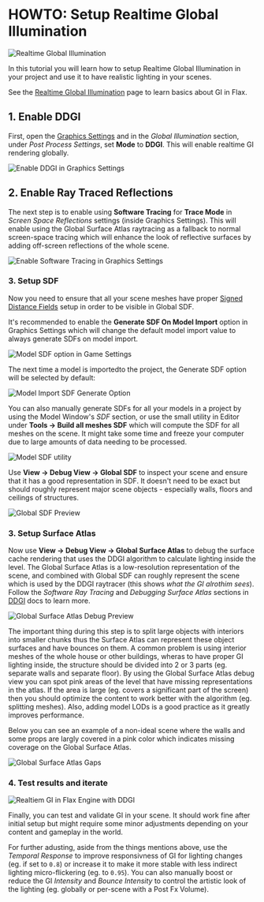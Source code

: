 # HOWTO: Setup Realtime Global Illumination

![Realtime Global Illumination](media/ddgi.png)

In this tutorial you will learn how to setup Realtime Global Illumination in your project and use it to have realistic lighting in your scenes.

See the [Realtime Global Illumination](realtime.md) page to learn basics about GI in Flax.

## 1. Enable DDGI

First, open the [Graphics Settings](../../../editor/game-settings/graphics-settings.md) and in the *Global Illumination* section, under *Post Process Settings*, set **Mode** to **DDGI**. This will enable realtime GI rendering globally.

![Enable DDGI in Graphics Settings](media/ddgi-enabled-settings.png)

## 2. Enable Ray Traced Reflections

The next step is to enable using **Software Tracing** for **Trace Mode** in *Screen Space Reflections* settings (inside Graphics Settings). This will enable using the Global Surface Atlas raytracing as a fallback to normal screen-space tracing which will enhance the look of reflective surfaces by adding off-screen reflections of the whole scene.

![Enable Software Tracing in Graphics Settings](media/ddgi-software-tracing-reflections.png)

### 3. Setup SDF

Now you need to ensure that all your scene meshes have proper [Signed Distance Fields](../../models/sdf.md) setup in order to be visible in Global SDF.

It's recommended to enable the **Generate SDF On Model Import** option in Graphics Settings which will change the default model import value to always generate SDFs on model import.

![Model SDF option in Game Settings](../../models/media/model-sdf-option-setting.png)

The next time a model is importedto the project, the Generate SDF option will be selected by default:

![Model Import SDF Generate Option](../../models/media/model-sdf-import-settings.png)

You can also manually generate SDFs for all your models in a project by using the Model Window's *SDF* section, or use the small utility in Editor under **Tools -> Build all meshes SDF** which will compute the SDF for all meshes on the scene. It might take some time and freeze your computer due to large amounts of data needing to be processed.

![Model SDF utility](../../models/media/build-all-meshes-sdf.png)

Use **View -> Debug View -> Global SDF** to inspect your scene and ensure that it has a good representation in SDF. It doesn't need to be exact but should roughly represent major scene objects - especially walls, floors and ceilings of structures.

![Global SDF Preview](../../models/media/global-sdf-preview.png)

### 3. Setup Surface Atlas

Now use **View -> Debug View -> Global Surface Atlas** to debug the surface cache rendering that uses the DDGI algorithm to calculate lighting inside the level. The Global Surface Atlas is a low-resolution representation of the scene, and combined with Global SDF can roughly represent the scene which is used by the DDGI raytracer (this shows *what the GI alrothim sees*). Follow the *Software Ray Tracing* and *Debugging Surface Atlas* sections in [DDGI](realtime.md) docs to learn more.

![Global Surface Atlas Debug Preview](media/ddgi-surface-atlas-debug.png)

The important thing during this step is to split large objects with interiors into smaller chunks thus the Surface Atlas can represent these object surfaces and have bounces on them. A common problem is using interior meshes of the whole house or other buildings, wheras to have proper GI lighting inside, the structure should be divided into 2 or 3 parts (eg. separate walls and separate floor). By using the Global Surface Atlas debug view you can spot pink areas of the level that have missing representations in the atlas. If the area is large (eg. covers a significant part of the screen) then you should optimize the content to work better with the algorithm (eg. splitting meshes). Also, adding model LODs is a good practice as it greatly improves performance.

Below you can see an example of a non-ideal scene where the walls and some props are largly covered in a pink color which indicates missing coverage on the Global Surface Atlas.

![Global Surface Atlas Gaps](media/ddgi-surface-atlas-gaps.png)

### 4. Test results and iterate

![Realtiem GI in Flax Engine with DDGI](media/realtime-gi.gif)

Finally, you can test and validate GI in your scene. It should work fine after initial setup but might require some minor adjustments depending on your content and gameplay in the world.

For further adusting, aside from the things mentions above, use the *Temporal Response* to improve responsivness of GI for lighting changes (eg. if set to `0.8`) or increase it to make it more stable with less indirect lighting micro-flickering (eg. to `0.95`). You can also manually boost or reduce the GI *Intensity* and *Bounce Intensity* to control the artistic look of the lighting (eg. globally or per-scene with a Post Fx Volume).
